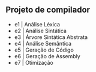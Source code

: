 ## Projeto de compilador
- e1 | Análise Léxica
- e2 | Análise Sintática
- e3 | Árvore Sintática Abstrata
- e4 | Análise Semântica
- e5 | Geração de Código
- e6 | Geração de Assembly
- e7 | Otimização